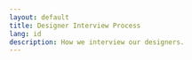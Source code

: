 ```yaml
---
layout: default
title: Designer Interview Process
lang: id
description: How we interview our designers.
---
```


